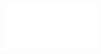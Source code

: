 ![Proposition 126. In confirmation of our position, the Old Testament clearly teaches a Pre-Millennial resurrection of the saints.](Proposition%20126.%20In%20confirmation%20of%20our%20position,%20the%20Old%20Testament%20clearly%20teaches%20a%20Pre-Millennial%20resurrection%20of%20the%20saints..md)